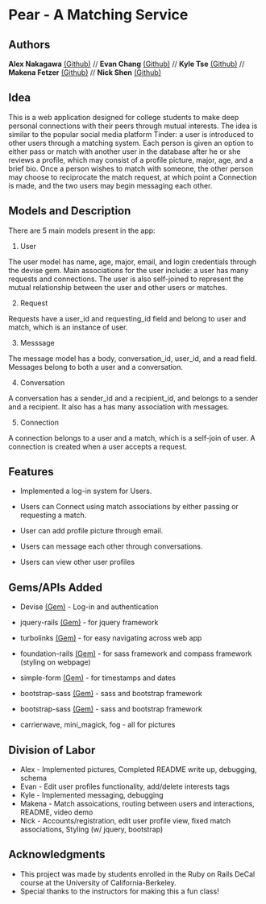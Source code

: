 # Pear - A Matching Service

## Authors

**Alex Nakagawa** [(Github)](https://github.com/alexnakagawa3) // **Evan Chang** [(Github)](https://github.com/pkmnfreak) // **Kyle Tse** [(Github)](https://github.com/tsekylekobie) // **Makena Fetzer** [(Github)](https://github.com/makenafetzer) // **Nick Shen** [(Github)](https://github.com/nickshen)

## Idea

This is a web application designed for college students to make deep personal connections with their peers through mutual interests. The idea is similar to the popular social media platform Tinder: a user is introduced to other users through a matching system. Each person is given an option to either pass or match with another user in the database after he or she reviews a profile, which may consist of a profile picture, major, age, and a brief bio. Once a person wishes to match with someone, the other person may choose to reciprocate the match request, at which point a Connection is made, and the two users may begin messaging each other.


## Models and Description

There are 5 main models present in the app:

1. User

The user model has name, age, major, email, and login credentials through the devise gem.
Main associations for the user include: a user has many requests and connections. The user
is also self-joined to represent the mutual relationship between the user and other users
or matches.

2. Request

Requests have a user_id and requesting_id field and belong to user and match, which is an instance of user.

3. Messsage

The message model has a body, conversation_id, user_id, and a read field. Messages
belong to both a user and a conversation.

4. Conversation

A conversation has a sender_id and a recipient_id, and belongs to a sender and a
recipient. It also has a has many association with messages.

5. Connection

A connection belongs to a user and a match, which is a self-join of user. A connection
is created when a user accepts a request.


## Features

* Implemented a log-in system for Users.

* Users can Connect using match associations by either passing or requesting a match.

* User can add profile picture through email.

* Users can message each other through conversations.

* Users can view other user profiles

## Gems/APIs Added

* Devise [(Gem)](https://github.com/plataformatec/devise) - Log-in and authentication

* jquery-rails [(Gem)](https://rubygems.org/gems/jquery-rails) - for jquery framework

* turbolinks [(Gem)](https://github.com/turbolinks/turbolinks) - for easy navigating across web app

* foundation-rails [(Gem)](https://rubygems.org/gems/foundation-rails) - for sass framework and compass framework (styling on webpage)

* simple-form [(Gem)](https://rubygems.org/search?utf8=%E2%9C%93&query=simple-form) - for timestamps and dates

* bootstrap-sass [(Gem)](https://rubygems.org/gems/bootstrap-sass) - sass and bootstrap framework

* bootstrap-sass [(Gem)](https://rubygems.org/gems/bootstrap-sass) - sass and bootstrap framework

* carrierwave, mini_magick, fog - all for pictures

## Division of Labor

* Alex - Implemented pictures, Completed README write up, debugging, schema
* Evan - Edit user profiles functionality, add/delete interests tags 
* Kyle - Implemented messaging, debugging
* Makena - Match assoications, routing between users and interactions, README, video demo
* Nick - Accounts/registration, edit user profile view, fixed match associations, Styling (w/ jquery, bootstrap)

## Acknowledgments

* This project was made by students enrolled in the Ruby on Rails DeCal course at the University of California-Berkeley.
* Special thanks to the instructors for making this a fun class!
